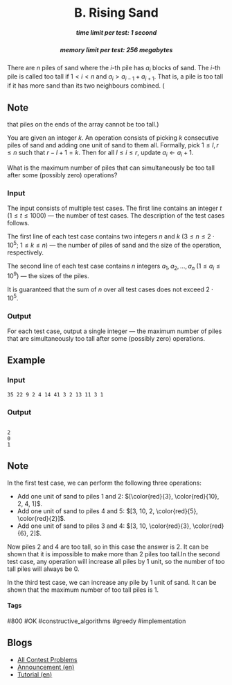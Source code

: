 <h1 style='text-align: center;'> B. Rising Sand</h1>

<h5 style='text-align: center;'>time limit per test: 1 second</h5>
<h5 style='text-align: center;'>memory limit per test: 256 megabytes</h5>

There are $n$ piles of sand where the $i$-th pile has $a_i$ blocks of sand. The $i$-th pile is called too tall if $1 < i < n$ and $a_i > a_{i-1} + a_{i+1}$. That is, a pile is too tall if it has more sand than its two neighbours combined. (
## Note

 that piles on the ends of the array cannot be too tall.)

You are given an integer $k$. An operation consists of picking $k$ consecutive piles of sand and adding one unit of sand to them all. Formally, pick $1 \leq l,r \leq n$ such that $r-l+1=k$. Then for all $l \leq i \leq r$, update $a_i \gets a_i+1$.

What is the maximum number of piles that can simultaneously be too tall after some (possibly zero) operations?

### Input

The input consists of multiple test cases. The first line contains an integer $t$ ($1 \leq t \leq 1000$) — the number of test cases. The description of the test cases follows.

The first line of each test case contains two integers $n$ and $k$ ($3 \leq n \leq 2 \cdot 10^5$; $1 \leq k \leq n$) — the number of piles of sand and the size of the operation, respectively.

The second line of each test case contains $n$ integers $a_1, a_2, \ldots, a_n$ ($1 \le a_i \le 10^9$) — the sizes of the piles.

It is guaranteed that the sum of $n$ over all test cases does not exceed $2 \cdot 10^5$.

### Output

For each test case, output a single integer — the maximum number of piles that are simultaneously too tall after some (possibly zero) operations.

## Example

### Input


```text
35 22 9 2 4 14 41 3 2 13 11 3 1
```
### Output

```text

2
0
1

```
## Note

In the first test case, we can perform the following three operations: 

* Add one unit of sand to piles $1$ and $2$: $[\color{red}{3}, \color{red}{10}, 2, 4, 1]$.
* Add one unit of sand to piles $4$ and $5$: $[3, 10, 2, \color{red}{5}, \color{red}{2}]$.
* Add one unit of sand to piles $3$ and $4$: $[3, 10, \color{red}{3}, \color{red}{6}, 2]$.

 Now piles $2$ and $4$ are too tall, so in this case the answer is $2$. It can be shown that it is impossible to make more than $2$ piles too tall.In the second test case, any operation will increase all piles by $1$ unit, so the number of too tall piles will always be $0$.

In the third test case, we can increase any pile by $1$ unit of sand. It can be shown that the maximum number of too tall piles is $1$.



#### Tags 

#800 #OK #constructive_algorithms #greedy #implementation 

## Blogs
- [All Contest Problems](../Codeforces_Round_803_(Div._2).md)
- [Announcement (en)](../blogs/Announcement_(en).md)
- [Tutorial (en)](../blogs/Tutorial_(en).md)
